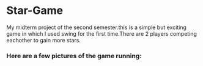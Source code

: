 # Star-Game
My midterm project of the second semester.this is a simple but exciting game in which I used swing for the first time.There are 2 players competing eachother to gain more stars.

### Here are a few pictures of the game running:
